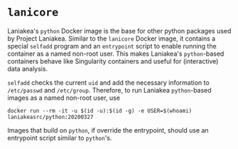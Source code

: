 # `lanicore`

Laniakea's `python` Docker image is the base for other python packages
used by Project Laniakea.
Similar to the `lanicore` Docker image, it contains a special
`selfadd` program and an `entrypoint` script to enable running the
container as a named non-root user.
This makes Laniakea's `python`-based containers behave like
Singularity containers and useful for (interactive) data analysis.

`selfadd` checks the current `uid` and add the necessary information
to `/etc/passwd` and `/etc/group`.
Therefore, to run Laniakea `python`-based images as a named non-root
user, use

    docker run --rm -it -u $(id -u):$(id -g) -e USER=$(whoami) laniakeasrc/python:20200327

Images that build on `python`, if override the entrypoint, should use
an entrypoint script similar to `python`'s.
